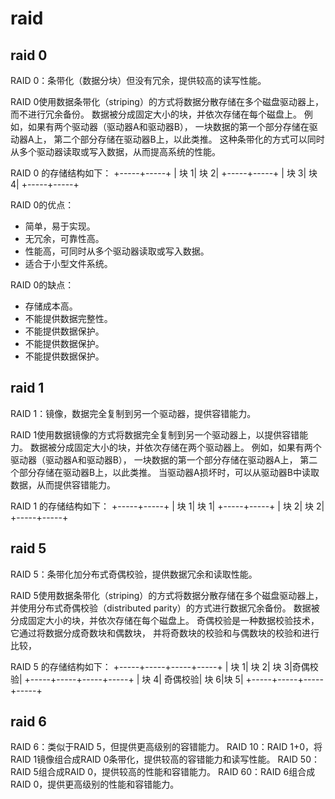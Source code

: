 # raid

## raid 0

RAID 0：条带化（数据分块）但没有冗余，提供较高的读写性能。

RAID 0使用数据条带化（striping）的方式将数据分散存储在多个磁盘驱动器上，而不进行冗余备份。
数据被分成固定大小的块，并依次存储在每个磁盘上。
例如，如果有两个驱动器（驱动器A和驱动器B），
一块数据的第一个部分存储在驱动器A上，
第二个部分存储在驱动器B上，以此类推。
这种条带化的方式可以同时从多个驱动器读取或写入数据，从而提高系统的性能。

<!-- 存储结构 -->
RAID 0 的存储结构如下：
+-----+-----+
| 块 1| 块 2|
+-----+-----+
| 块 3| 块 4|
+-----+-----+

<!-- 优缺点 -->
RAID 0的优点：
- 简单，易于实现。
- 无冗余，可靠性高。
- 性能高，可同时从多个驱动器读取或写入数据。
- 适合于小型文件系统。

RAID 0的缺点：
- 存储成本高。
- 不能提供数据完整性。
- 不能提供数据保护。
- 不能提供数据保护。
- 不能提供数据保护。

## raid 1
RAID 1：镜像，数据完全复制到另一个驱动器，提供容错能力。

RAID 1使用数据镜像的方式将数据完全复制到另一个驱动器上，以提供容错能力。
数据被分成固定大小的块，并依次存储在两个驱动器上。
例如，如果有两个驱动器（驱动器A和驱动器B），
一块数据的第一个部分存储在驱动器A上，
第二个部分存储在驱动器B上，以此类推。
当驱动器A损坏时，可以从驱动器B中读取数据，从而提供容错能力。

<!-- 存储结构 -->
RAID 1 的存储结构如下：
+-----+-----+
| 块 1| 块 1|
+-----+-----+
| 块 2| 块 2|
+-----+-----+


## raid 5
RAID 5：条带化加分布式奇偶校验，提供数据冗余和读取性能。

RAID 5使用数据条带化（striping）的方式将数据分散存储在多个磁盘驱动器上，
并使用分布式奇偶校验（distributed parity）的方式进行数据冗余备份。
数据被分成固定大小的块，并依次存储在每个磁盘上。
奇偶校验是一种数据校验技术，它通过将数据分成奇数块和偶数块，
并将奇数块的校验和与偶数块的校验和进行比较，

<!-- 存储结构 -->
RAID 5 的存储结构如下：
+-----+-----+-----+-----+
| 块 1| 块 2| 块 3|奇偶校验|
+-----+-----+-----+-----+
| 块 4| 奇偶校验| 块 6|块 5|
+-----+-----+-----+-----+

## raid 6
RAID 6：类似于RAID 5，但提供更高级别的容错能力。
RAID 10：RAID 1+0，将RAID 1镜像组合成RAID 0条带化，提供较高的容错能力和读写性能。
RAID 50：RAID 5组合成RAID 0，提供较高的性能和容错能力。
RAID 60：RAID 6组合成RAID 0，提供更高级别的性能和容错能力。
